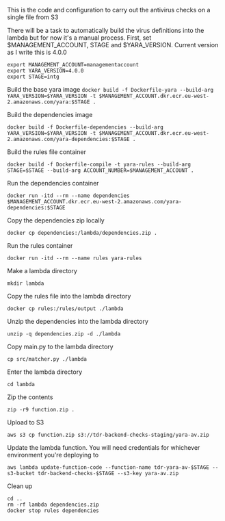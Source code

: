 This is the code and configuration to carry out the antivirus checks on a single file from S3

There will be a task to automatically build the virus definitions into the lambda but for now it's a manual process.
First, set $MANAGEMENT_ACCOUNT, STAGE and $YARA_VERSION. Current version as I write this is 4.0.0
```
export MANAGEMENT_ACCOUNT=managementaccount
export YARA_VERSION=4.0.0
export STAGE=intg
```

Build the base yara image
`docker build -f Dockerfile-yara --build-arg YARA_VERSION=$YARA_VERSION -t $MANAGEMENT_ACCOUNT.dkr.ecr.eu-west-2.amazonaws.com/yara:$STAGE .`

Build the dependencies image

`docker build -f Dockerfile-dependencies --build-arg YARA_VERSION=$YARA_VERSION -t $MANAGEMENT_ACCOUNT.dkr.ecr.eu-west-2.amazonaws.com/yara-dependencies:$STAGE .`

Build the rules file container

`docker build -f Dockerfile-compile -t yara-rules --build-arg STAGE=$STAGE --build-arg ACCOUNT_NUMBER=$MANAGEMENT_ACCOUNT .`

Run the dependencies container

`docker run -itd --rm --name dependencies $MANAGEMENT_ACCOUNT.dkr.ecr.eu-west-2.amazonaws.com/yara-dependencies:$STAGE`

Copy the dependencies zip locally

`docker cp dependencies:/lambda/dependencies.zip .`

Run the rules container

`docker run -itd --rm --name rules yara-rules`

Make a lambda directory

`mkdir lambda`

Copy the rules file into the lambda directory

`docker cp rules:/rules/output ./lambda`

Unzip the dependencies into the lambda directory

`unzip -q dependencies.zip -d ./lambda`

Copy main.py to the lambda directory

`cp src/matcher.py ./lambda`

Enter the lambda directory 

`cd lambda`

Zip the contents

`zip -r9 function.zip .`

Upload to S3

`aws s3 cp function.zip s3://tdr-backend-checks-staging/yara-av.zip`

Update the lambda function. You will need credentials for whichever environment you're deploying to

`aws lambda update-function-code --function-name tdr-yara-av-$STAGE --s3-bucket tdr-backend-checks-$STAGE --s3-key yara-av.zip` 

Clean up
```
cd ..
rm -rf lambda dependencies.zip
docker stop rules dependencies
```


